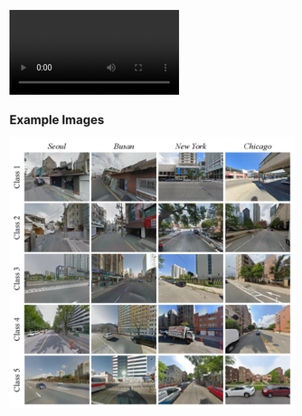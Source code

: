 ![video](/assets/video/intro.mp4)

## Example Images

![Class examples](/assets/images/3_dataset_4column2.png)


